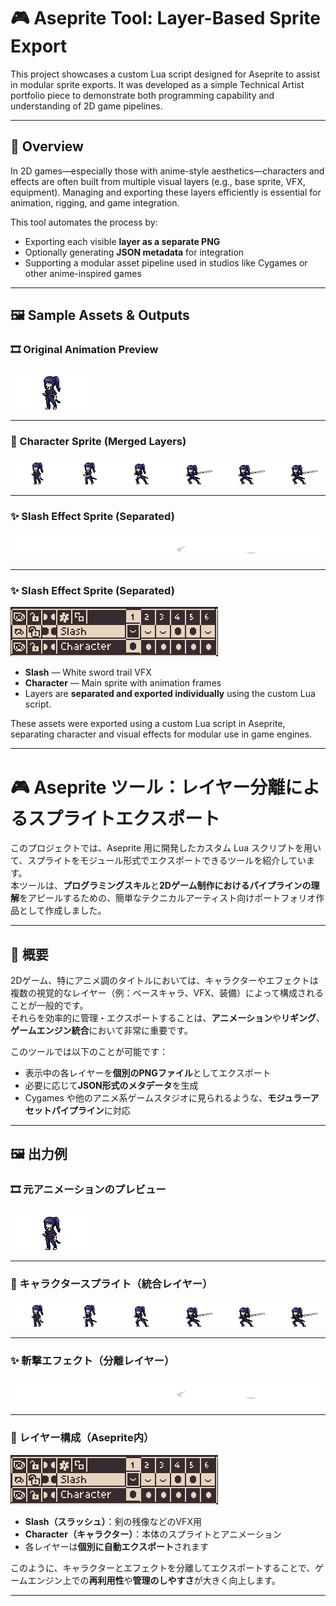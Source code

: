 # 🎮 Aseprite Tool: Layer-Based Sprite Export

This project showcases a custom Lua script designed for Aseprite to assist in modular sprite exports. It was developed as a simple Technical Artist portfolio piece to demonstrate both programming capability and understanding of 2D game pipelines.

---

## 🧩 Overview

In 2D games—especially those with anime-style aesthetics—characters and effects are often built from multiple visual layers (e.g., base sprite, VFX, equipment). Managing and exporting these layers efficiently is essential for animation, rigging, and game integration.

This tool automates the process by:
- Exporting each visible **layer as a separate PNG**
- Optionally generating **JSON metadata** for integration
- Supporting a modular asset pipeline used in studios like Cygames or other anime-inspired games

---

## 🖼️ Sample Assets & Outputs

### 🎞️ Original Animation Preview
![Basic Attack Animation](Ninja_Example/character_ninja_basicattack.gif)

---

### 🧍 Character Sprite (Merged Layers)
![Character Layer](Ninja_Example/Character.png)

---

### ✨ Slash Effect Sprite (Separated)
![Slash Layer](Ninja_Example/Slash.png)

---

### ✨ Slash Effect Sprite (Separated)
![Layer Layout](Ninja_Example/Layer_layout.png)

- **Slash** — White sword trail VFX
- **Character** — Main sprite with animation frames
- Layers are **separated and exported individually** using the custom Lua script.

These assets were exported using a custom Lua script in Aseprite, separating character and visual effects for modular use in game engines.

---

# 🎮 Aseprite ツール：レイヤー分離によるスプライトエクスポート

このプロジェクトでは、Aseprite 用に開発したカスタム Lua スクリプトを用いて、スプライトをモジュール形式でエクスポートできるツールを紹介しています。  
本ツールは、**プログラミングスキル**と**2Dゲーム制作におけるパイプラインの理解**をアピールするための、簡単なテクニカルアーティスト向けポートフォリオ作品として作成しました。

---

## 🧩 概要

2Dゲーム、特にアニメ調のタイトルにおいては、キャラクターやエフェクトは複数の視覚的なレイヤー（例：ベースキャラ、VFX、装備）によって構成されることが一般的です。  
それらを効率的に管理・エクスポートすることは、**アニメーション**や**リギング**、**ゲームエンジン統合**において非常に重要です。

このツールでは以下のことが可能です：

- 表示中の各レイヤーを**個別のPNGファイル**としてエクスポート  
- 必要に応じて**JSON形式のメタデータ**を生成  
- Cygames や他のアニメ系ゲームスタジオに見られるような、**モジュラーアセットパイプライン**に対応  

---

## 🖼️ 出力例

### 🎞️ 元アニメーションのプレビュー
![Basic Attack Animation](Ninja_Example/character_ninja_basicattack.gif)

---

### 🧍 キャラクタースプライト（統合レイヤー）
![Character Layer](Ninja_Example/Character.png)

---

### ✨ 斬撃エフェクト（分離レイヤー）
![Slash Layer](Ninja_Example/Slash.png)

---

### 🧱 レイヤー構成（Aseprite内）
![Layer Layout](Ninja_Example/Layer_layout.png)

- **Slash（スラッシュ）**：剣の残像などのVFX用  
- **Character（キャラクター）**：本体のスプライトとアニメーション  
- 各レイヤーは**個別に自動エクスポート**されます

このように、キャラクターとエフェクトを分離してエクスポートすることで、ゲームエンジン上での**再利用性**や**管理のしやすさ**が大きく向上します。

---
